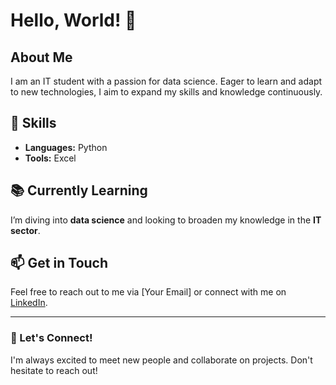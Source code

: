 # Hello, World! 👋

## About Me
I am an IT student with a passion for data science. Eager to learn and adapt to new technologies, I aim to expand my skills and knowledge continuously.

## 🚀 Skills
- **Languages:** Python
- **Tools:** Excel

## 📚 Currently Learning
I’m diving into **data science** and looking to broaden my knowledge in the **IT sector**.

## 📫 Get in Touch
Feel free to reach out to me via [Your Email] or connect with me on [LinkedIn](link-to-linkedin).

---

### 🌟 Let's Connect!
I'm always excited to meet new people and collaborate on projects. Don't hesitate to reach out!
